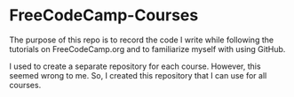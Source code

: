 # FreeCodeCamp-Courses

The purpose of this repo is to record the code I write while following the tutorials on FreeCodeCamp.org and to familiarize myself with using GitHub.

I used to create a separate repository for each course. However, this seemed wrong to me. So, I created this repository that I can use for all courses.